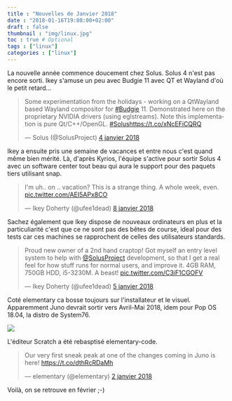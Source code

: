 ```yaml
---
title : "Nouvelles de Janvier 2018"
date : "2018-01-16T19:08:00+02:00"
draft : false
thumbnail : "img/linux.jpg"
toc : true # Optional
tags : ["linux"]
categories : ["linux"]
---
```


La nouvelle année commence doucement chez Solus. Solus 4 n'est pas encore sorti. Ikey s'amuse un peu avec Budgie 11 avec QT et Wayland d'où le petit retard...

<blockquote class="twitter-tweet" data-lang="fr"><p lang="en" dir="ltr">Some experimentation from the holidays - working on a QtWayland based Wayland compositor for <a href="https://twitter.com/hashtag/Budgie?src=hash&amp;ref_src=twsrc%5Etfw">#Budgie</a> 11. Demonstrated here on the proprietary NVIDIA drivers (using eglstreams). Note this implementation is pure Qt/C++/OpenGL. <a href="https://twitter.com/hashtag/Solus?src=hash&amp;ref_src=twsrc%5Etfw">#Solus</a><a href="https://t.co/xNcEFiCQRQ">https://t.co/xNcEFiCQRQ</a></p>&mdash; Solus (@SolusProject) <a href="https://twitter.com/SolusProject/status/948998449248325638?ref_src=twsrc%5Etfw">4 janvier 2018</a></blockquote>
<script async src="https://platform.twitter.com/widgets.js" charset="utf-8"></script>

Ikey a ensuite pris une semaine de vacances et entre nous c'est quand même bien mérité. Là, d'après Kyrios, l'équipe s'active pour sortir Solus 4 avec un software center tout beau qui aura le support pour des paquets tiers utilisant snap.

<blockquote class="twitter-tweet" data-lang="fr"><p lang="en" dir="ltr">I&#39;m uh.. on .. vacation? This is a strange thing. A whole week, even. <a href="https://t.co/AEI5APx8CO">pic.twitter.com/AEI5APx8CO</a></p>&mdash; Ikey Doherty (@ufee1dead) <a href="https://twitter.com/ufee1dead/status/950497488368226304?ref_src=twsrc%5Etfw">8 janvier 2018</a></blockquote>
<script async src="https://platform.twitter.com/widgets.js" charset="utf-8"></script>

Sachez également que Ikey dispose de nouveaux ordinateurs en plus et la particuliarité c'est que ce ne sont pas des bêtes de course, ideal pour des tests car ces machines se rapprochent de celles des utilisateurs standards.

<blockquote class="twitter-tweet" data-lang="fr"><p lang="en" dir="ltr">Proud new owner of a 2nd hand craptop! Got myself an entry level system to help with <a href="https://twitter.com/SolusProject?ref_src=twsrc%5Etfw">@SolusProject</a> development, so that I get a real feel for how stuff runs for normal users, and improve it. 4GB RAM, 750GB HDD, i5-3230M. A beast! <a href="https://t.co/C3iF1CGOFV">pic.twitter.com/C3iF1CGOFV</a></p>&mdash; Ikey Doherty (@ufee1dead) <a href="https://twitter.com/ufee1dead/status/949400643076263936?ref_src=twsrc%5Etfw">5 janvier 2018</a></blockquote>
<script async src="https://platform.twitter.com/widgets.js" charset="utf-8"></script>


Coté elementary ca bosse toujours sur l'installateur et le visuel. Apparemment Juno devrait sortir vers Avril-Mai 2018, idem pour Pop OS 18.04, la distro de System76.


<img src="https://lh3.googleusercontent.com/-GGV2xFx_Is8/WlDR9kIuTkI/AAAAAAAAyks/k6tvNJ7xGk4VbIq7yKbO5P9NrlkZvB3PACJoC/w530-h298-n/Screenshot%2Bfrom%2B2017-11-15%2B14.41.17.png">

L'éditeur Scratch a été rebasptisé elementary-code.

<blockquote class="twitter-tweet" data-lang="fr"><p lang="en" dir="ltr">Our very first sneak peak at one of the changes coming in Juno is here! <a href="https://t.co/dthRcRDaMh">https://t.co/dthRcRDaMh</a></p>&mdash; elementary (@elementary) <a href="https://twitter.com/elementary/status/948340881958072320?ref_src=twsrc%5Etfw">2 janvier 2018</a></blockquote>
<script async src="https://platform.twitter.com/widgets.js" charset="utf-8"></script>

Voilà, on se retrouve en février ;-)





